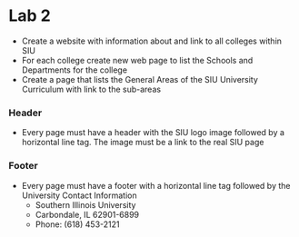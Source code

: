 # Lab 2
+ Create a website with information about and link to all colleges within SIU
+ For each college create new web page to list the Schools and Departments for the college
+ Create a page that lists the General Areas of the SIU University Curriculum with link to the sub-areas
### Header
+ Every page must have a header with the SIU logo image followed by a horizontal line tag. The image must be a link to the real SIU page
### Footer
+ Every page must have a footer with a horizontal line tag followed by the University Contact Information
  + Southern Illinois University
  + Carbondale, IL 62901-6899
  + Phone: (618) 453-2121
